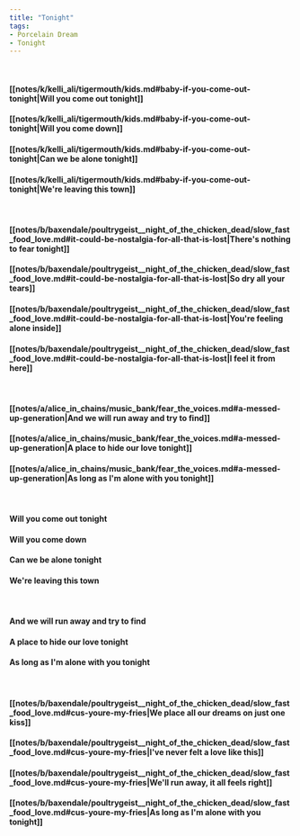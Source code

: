 ```yaml
---
title: "Tonight"
tags:
- Porcelain Dream
- Tonight
---
```

&nbsp;
#### [[notes/k/kelli_ali/tigermouth/kids.md#baby-if-you-come-out-tonight|Will you come out tonight]]
#### [[notes/k/kelli_ali/tigermouth/kids.md#baby-if-you-come-out-tonight|Will you come down]]
#### [[notes/k/kelli_ali/tigermouth/kids.md#baby-if-you-come-out-tonight|Can we be alone tonight]]
#### [[notes/k/kelli_ali/tigermouth/kids.md#baby-if-you-come-out-tonight|We're leaving this town]]
&nbsp;
#### [[notes/b/baxendale/poultrygeist__night_of_the_chicken_dead/slow_fast_food_love.md#it-could-be-nostalgia-for-all-that-is-lost|There's nothing to fear tonight]]
#### [[notes/b/baxendale/poultrygeist__night_of_the_chicken_dead/slow_fast_food_love.md#it-could-be-nostalgia-for-all-that-is-lost|So dry all your tears]]
#### [[notes/b/baxendale/poultrygeist__night_of_the_chicken_dead/slow_fast_food_love.md#it-could-be-nostalgia-for-all-that-is-lost|You're feeling alone inside]]
#### [[notes/b/baxendale/poultrygeist__night_of_the_chicken_dead/slow_fast_food_love.md#it-could-be-nostalgia-for-all-that-is-lost|I feel it from here]]
&nbsp;
#### [[notes/a/alice_in_chains/music_bank/fear_the_voices.md#a-messed-up-generation|And we will run away and try to find]]
#### [[notes/a/alice_in_chains/music_bank/fear_the_voices.md#a-messed-up-generation|A place to hide our love tonight]]
#### [[notes/a/alice_in_chains/music_bank/fear_the_voices.md#a-messed-up-generation|As long as I'm alone with you tonight]]
&nbsp;
#### Will you come out tonight
#### Will you come down
#### Can we be alone tonight
#### We're leaving this town
&nbsp;
#### And we will run away and try to find
#### A place to hide our love tonight
#### As long as I'm alone with you tonight
&nbsp;
#### [[notes/b/baxendale/poultrygeist__night_of_the_chicken_dead/slow_fast_food_love.md#cus-youre-my-fries|We place all our dreams on just one kiss]]
#### [[notes/b/baxendale/poultrygeist__night_of_the_chicken_dead/slow_fast_food_love.md#cus-youre-my-fries|I've never felt a love like this]]
#### [[notes/b/baxendale/poultrygeist__night_of_the_chicken_dead/slow_fast_food_love.md#cus-youre-my-fries|We'll run away, it all feels right]]
#### [[notes/b/baxendale/poultrygeist__night_of_the_chicken_dead/slow_fast_food_love.md#cus-youre-my-fries|As long as I'm alone with you tonight]]
